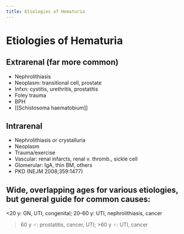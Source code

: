 ```yaml
---
title: Etiologies of Hematuria
---
```

# Etiologies of Hematuria

## Extrarenal (far more common)
* Nephrolithiasis
* Neoplasm: transitional cell, prostate
* Infxn: cystitis, urethritis, prostatitis
* Foley trauma
* BPH 
* [[Schistosoma haematobium]]
 
## Intrarenal
* Nephrolithiasis or crystalluria
* Neoplasm
* Trauma/exercise
* Vascular: renal infarcts, renal v. thromb., sickle cell
* Glomerular: IgA, thin BM, others
* PKD (NEJM 2008;359:1477)
 
## Wide, overlapping ages for various etiologies, but general guide for common causes:

<20 y: GN, UTI, congenital; 20–60 y: UTI, nephrolithiasis, cancer
>60 y ♂: prostatitis, cancer, UTI; >60 y ♀: UTI, cancer
